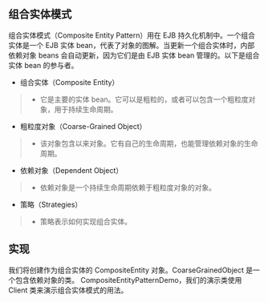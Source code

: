 ##  组合实体模式
组合实体模式（Composite Entity Pattern）用在 EJB 持久化机制中。一个组合实体是一个 EJB 实体 bean，代表了对象的图解。当更新一个组合实体时，内部依赖对象 beans 会自动更新，因为它们是由 EJB 实体 bean 管理的。以下是组合实体 bean 的参与者。

* 组合实体（Composite Entity） 
>* 它是主要的实体 bean。它可以是粗粒的，或者可以包含一个粗粒度对象，用于持续生命周期。

* 粗粒度对象（Coarse-Grained Object） 
>* 该对象包含以来对象。它有自己的生命周期，也能管理依赖对象的生命周期。

* 依赖对象（Dependent Object） 
>* 依赖对象是一个持续生命周期依赖于粗粒度对象的对象。

* 策略（Strategies） 
>* 策略表示如何实现组合实体。

##  实现
我们将创建作为组合实体的 CompositeEntity 对象。CoarseGrainedObject 是一个包含依赖对象的类。
CompositeEntityPatternDemo，我们的演示类使用 Client 类来演示组合实体模式的用法。